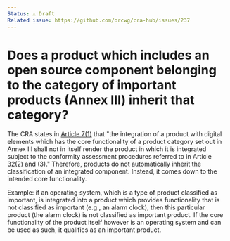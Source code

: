 ```yaml
---
Status: ⚠️ Draft
Related issue: https://github.com/orcwg/cra-hub/issues/237
---
```


# Does a product which includes an open source component belonging to the category of important products (Annex III) inherit that category?

The CRA states in [Article 7(1)][] that "the integration of a product with digital elements which has the core functionality of a product category set out in Annex III shall not in itself render the product in which it is integrated subject to the conformity assessment procedures referred to in Article 32(2) and (3)." Therefore, products do not automatically inherit the classification of an integrated component. Instead, it comes down to the intended core functionality.

Example: if an operating system, which is a type of product classified as important, is integrated into a product which provides functionality that is not classified as important (e.g., an alarm clock), then this particular product (the alarm clock) is not classified as important product. If the core functionality of the product itself however is an operating system and can be used as such, it qualifies as an important product.

[Article 7(1)]: https://eur-lex.europa.eu/legal-content/EN/TXT/HTML/?uri=OJ:L_202402847#art_7
